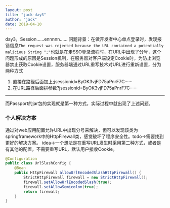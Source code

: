 ```yaml
---
layout: post
title: "jack-day3"
author: "jack"
date: 2019-04-10
---
```

day3，Session……ennnnn……<!-- more -->
问题背景：在做开发者中心单点登录时，发现报错信息`The request was rejected because the URL contained a potentially malicious String ";"`也就是在走SSO登录流程时，在URL中出现了分号，这个问题形成的原因是Session机制，在服务器对客户端设定Cookie时，为防止浏览器禁止获取Cookie设置，服务器端通过URL重写技术对URL进行重新设置，分为两种方式
1. 直接在路径后面加上;jsessionid=ByOK3vjFD75aPnrF7C······
2. 在URL路径后面拼参数?jsessionid=ByOK3vjFD75aPnrF7C······
---
而Passport的jar包的实现就是第一种方式，实际过程中就出现了上述问题。
### 个人解决方案
通过对web应用配置允许URL中出现分号来解决，但可以发现该类为springframework中的HttpFirewall类，感觉破坏了程序安全性。todo->需要找到更好的解决方案。
idea->一个想法是在重写URL发生时采用第二种方式，或者是有其他的配置，不需要重写URL，默认用户接收Cookie。

```java
@Configuration
public class UrlSlashConfig {
    @Bean
    public HttpFirewall allowUrlEncodedSlashHttpFirewall() {
        StrictHttpFirewall firewall = new StrictHttpFirewall();
        firewall.setAllowUrlEncodedSlash(true);
        firewall.setAllowSemicolon(true);
        return firewall;
    }
}
```
